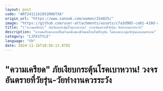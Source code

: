```yaml
---
layout: post
code: "ART2411161051RH6TXA"
origin_url: "https://www.sanook.com/women/254825/"
image: "https://github.com/user-attachments/assets/c7a3d905-ca01-410d-a094-d1ff6f32aaf4"
title: "\"ความเครียด\" ภัยเงียบกระตุ้นโรคเบาหวาน! วงจรอันตรายที่วัยรุ่น-วัยทำงานควรระวัง"
description: "ความเครียดกลายเป็นส่วนหนึ่งของชีวิตคนไทยในปัจจุบัน โดยเฉพาะกลุ่มวัยรุ่นและคนทำงาน"
category: "LIFESTYLE"
language: "th"
date: 2024-11-16T10:56:13.078Z
---
```


# "ความเครียด" ภัยเงียบกระตุ้นโรคเบาหวาน! วงจรอันตรายที่วัยรุ่น-วัยทำงานควรระวัง